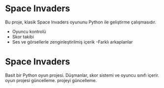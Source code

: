 # Space Invaders

Bu proje, klasik Space Invaders oyununu Python ile geliştirme çalışmasıdır. 
- Oyuncu kontrolü
- Skor takibi
- Ses ve görsellerle zenginleştirilmiş içerik
-Farklı arkaplanlar 
# Space Invaders
Basit bir Python oyun projesi. 
Düşmanlar, skor sistemi ve oyuncu sınıfı içerir.
oyun projesi güncelleme.
projeyi güncelleme.